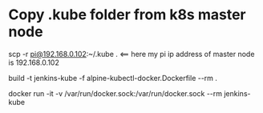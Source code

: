# Copy .kube folder from k8s master node

scp -r pi@192.168.0.102:~/.kube . <== here my pi ip address of master node is 192.168.0.102

build -t jenkins-kube -f alpine-kubectl-docker.Dockerfile --rm .

docker run -it -v /var/run/docker.sock:/var/run/docker.sock --rm jenkins-kube

